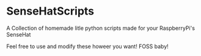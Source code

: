 # SenseHatScripts
A Collection of homemade litle python scripts made for your RaspberryPi's SenseHat

Feel free to use and modify these howeer you want! 
FOSS baby!

